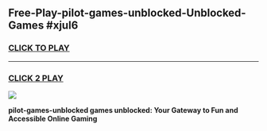 
## Free-Play-pilot-games-unblocked-Unblocked-Games #xjul6
<h3>
<a href="https://news.freeplayer.one?title=pilot-games-unblocked&ref=8M">CLICK TO PLAY</a></h3>
<hr>

<h3>
<a href="https://news.freeplayer.one?title=pilot-games-unblocked&ref=8M">CLICK 2 PLAY</a>
  
</h3>

<a href="https://news.freeplayer.one?title=pilot-games-unblocked&ref=8M"><img src="https://clearcache.store/games.png"></a>


**pilot-games-unblocked games unblocked: Your Gateway to Fun and Accessible Online Gaming**
